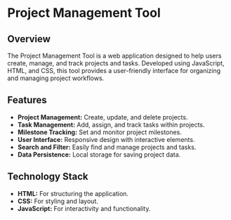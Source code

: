 # Project Management Tool
## Overview

The Project Management Tool is a web application designed to help users create, manage, and track projects and tasks. Developed using JavaScript, HTML, and CSS, this tool provides a user-friendly interface for organizing and managing project workflows.

## Features

- **Project Management:** Create, update, and delete projects.
- **Task Management:** Add, assign, and track tasks within projects.
- **Milestone Tracking:** Set and monitor project milestones.
- **User Interface:** Responsive design with interactive elements.
- **Search and Filter:** Easily find and manage projects and tasks.
- **Data Persistence:** Local storage for saving project data.

## Technology Stack

- **HTML:** For structuring the application.
- **CSS:** For styling and layout.
- **JavaScript:** For interactivity and functionality.

